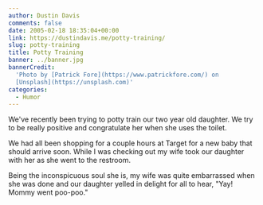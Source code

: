 ```yaml
---
author: Dustin Davis
comments: false
date: 2005-02-18 18:35:04+00:00
link: https://dustindavis.me/potty-training/
slug: potty-training
title: Potty Training
banner: ../banner.jpg
bannerCredit:
  'Photo by [Patrick Fore](https://www.patrickfore.com/) on
  [Unsplash](https://unsplash.com)'
categories:
  - Humor
---
```


We've recently been trying to potty train our two year old daughter. We try to
be really positive and congratulate her when she uses the toilet.

We had all been shopping for a couple hours at Target for a new baby that should
arrive soon. While I was checking out my wife took our daughter with her as she
went to the restroom.

<!-- more -->

Being the inconspicuous soul she is, my wife was quite embarrassed when she was
done and our daughter yelled in delight for all to hear, "Yay! Mommy went
poo-poo."

